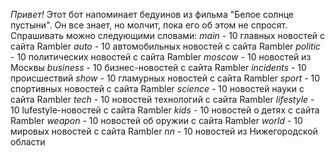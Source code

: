 ﻿*Привет!*
Этот бот напоминает бедуинов из фильма "Белое солнце пустыни". Он все знает, но молчит, пока его об этом не спросят. Спрашивать можно следующими словами:
*main* - 10 главных новостей с сайта Rambler
*auto* - 10 автомобильных новостей с сайта Rambler
*politic* - 10 политических новостей с сайта Rambler
*moscow* - 10 новостей из Москвы
*business* - 10 бизнес-новостей с сайта Rambler
*incidents* - 10 происшествий
*show* - 10 гламурных новостей с сайта Rambler
*sport* - 10 спортивных новостей с сайта Rambler
*science* - 10 новостей науки с сайта Rambler
*tech* - 10 новостей технологий с сайта Rambler
*lifestyle* - 10 lufestyle-новостей с сайта Rambler
*kids* - 10 новостей о детях с сайта Rambler
*weapon* - 10 новостей об оружии с сайта Rambler
*world* - 10 мировых новостей с сайта Rambler
*nn* - 10 новостей из Нижегородской области